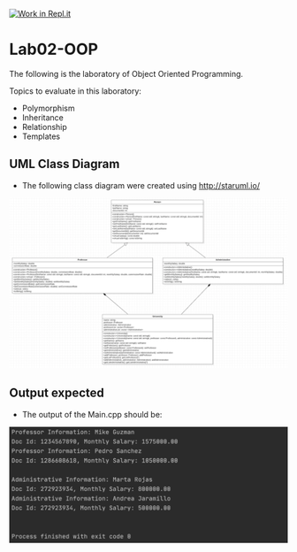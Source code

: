 [![Work in Repl.it](https://classroom.github.com/assets/work-in-replit-14baed9a392b3a25080506f3b7b6d57f295ec2978f6f33ec97e36a161684cbe9.svg)](https://classroom.github.com/online_ide?assignment_repo_id=275726&assignment_repo_type=GroupAssignmentRepo)
# Lab02-OOP

The following is the laboratory of Object Oriented Programming. 

Topics to evaluate in this laboratory:

- Polymorphism
- Inheritance
- Relationship
- Templates



## UML Class Diagram

- The following class diagram were created using http://staruml.io/

![class-diagram](assets/class-diagram.png)

## Output expected

- The output of the Main.cpp should be:

![output](assets/output.png)